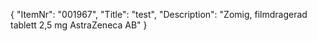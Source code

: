 {
  "ItemNr": "001967",
  "Title": "test",
  "Description": "Zomig, filmdragerad tablett 2,5 mg AstraZeneca AB"
}